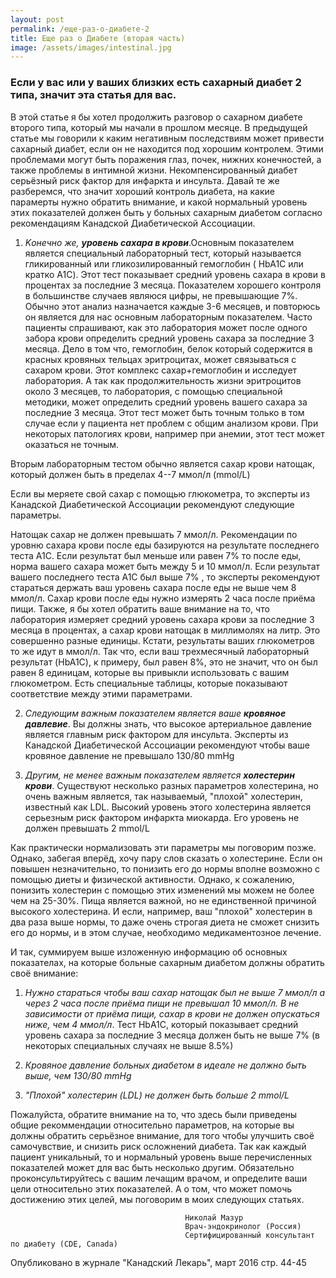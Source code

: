 ```yaml
---
layout: post
permalink: /еще-раз-о-диабете-2
title: Ещe раз о Диабeтe (вторая часть)
image: /assets/images/intestinal.jpg
---
```


### Если у вас или у ваших близких есть сахарный диабет 2 типа, значит эта статья для вас. 

В этой статье я бы хотел продолжить разговор о сахарном диабете второго типа, который мы начали в прошлом месяце.
В предыдущей статье мы говорили к каким негативным последствиям может привести сахарный диабет, если он не находится под хорошим контрoлем. Этими проблемами могут быть поражения глаз, почек, нижних конечностей, а также проблемы в интимной жизни. Некомпенсированный диабет серьёзный риск фактор для инфаркта и инсульта. Давай те же разберемся, что значит хороший контроль диабета, на какие парамерты нужно обратить внимание, и какой нормальный уровень этих показателей должен быть у больных сахарным диабетом согласно рекомендациям Канадской Диабетической Ассоциации.                 

1) *Kонечно же, **уровень сахара в крови***.Основным показателем является специальный лабораторный тест, который называется гликированный или гликозилированный гемоглобин ( HbA1C или кратко A1C). Этот тест показывает средний уровень сахара в крови в процентах за последние 3 месяца. Показателем хорошего контроля в большинстве случаев  являюся цифры, не превышающие 7%. Обычно этот анализ назначается каждые 3-6 месяцев, и повторюсь он является для нас основным лабораторным показателем. Часто пациенты спрашивают, как это лаборатория может после одного забора крови определить средний уровень сахара за последние 3 месяца. Дело в том что, гемоглобин, белок который содержится в красных кровяных тельцах эритроцитах, может связываться с сахаром крови. Этот комплекс сахар+гемоглобин и исследует лаборатория. А так как продолжительность жизни эритроцитов около 3 месяцев, то лаборатория, с помощью специальной методики, может определить средний уровень вашего сахара за последние 3 месяца. Этот тест может быть точным только в том случае если у пациента нет проблем с общим анализом крови. При некоторых патологиях крови, например при анемии, этот тест может оказаться не точным.

Вторым лабораторным тестом обычно является сахар крови натощак, который должен быть в пределах 4--7 ммол/л (mmol/L)

Если вы меряете свой сахар с помощью глюкометра, то эксперты из Канадской Диабетической Ассоциации рекомендуют следующие параметры. 

Hатощак сахар не должен превышать 7 ммол/л. Рекомендации по уровню сахара крови  после еды базируются на результате последнего теста А1С. Если результат был меньше или равен 7% то после еды, норма вашего сахара может быть между 5 и 10 ммол/л. Если результат вашего последнего теста А1С был выше 7% , то эксперты рекомендуют стараться держать ваш уровень сахара после еды не выше чем 8 ммол/л. Сахар крови после еды нужно измерять 2 часа после приёма пищи.
Также, я бы хотел обратить ваше внимание на то, что лаборатория измеряет средний уровень сахара крови за последние 3 месяца в процентах, а сахар крови натощак в миллимолях на литр. Это совершенно разные единицы. Кстати, результаты ваших глюкометров то же идут в ммол/л. Так что, если ваш трехмесячный лабораторный результат (HbA1C), к примеру, был равен 8%, это не значит, что он был равен 8 единицам, которые вы привыкли использовать с вашим глюкометром. Есть специальные таблицы, которые показывают соответствие между этими параметрами.

2) *Следующим важным показателем является ваше **кровяное давлевие***. Вы должны знать, что высокое артериальное давление является главным риск фактором для инсульта. 
Эксперты из Канадской Диабетической Аcсоциации рекомендуют чтобы ваше кровяное давление не превышало 130/80 mmHg

3) *Другим, не менее важным показателем является **холестерин крови***. Существуют несколько разных параметров холестерина, но очень важным является, так называемый, "плохой" холестерин, известный как LDL. Высокий уровень этого холестерина является серьезным риск фактором инфаркта миокарда. Его уровень не должен превышать 2 mmol/L

Как практически нормализовать эти параметры мы поговорим позже. Однако, забегая вперёд, хочу пару слов сказать о холестерине. Если он повышен незначительно, то понизить его до нормы вполне возможно с помощью диеты и физической активности. Однако, к сожалению, понизить холестерин с помощью этих изменений мы можем не более чем на 25-30%. Пища является важной, но не единственной причиной высокого холестерина. И если, например, ваш "плохой" холестерин в два раза выше нормы, то даже очень строгая диета не сможет снизить его до нормы, и в этом случае, необходимо медикаментозное лечение.

И так, суммируем выше изложенную информацию об основных показателах, на которые больные сахарным диабетом должны обратить своё внимание:
1) *Нужно стараться чтобы ваш сахар натощак был не выше 7 ммол/л а через 2 часа после приёма пищи не превышал 10 ммол/л. В не зависимости от приёма пищи, сахар в крови не должен опускаться ниже, чем 4 ммол/л*.
Тест HbА1С, который показывает  средний уровень сахара за последние 3 месяца должен быть не выше 7%   (в некоторых специальных случаях не выше 8.5%)

2) *Кровяное давление больных диабетом в идеале не должно быть выше, чем 130/80 mmHg*

3) *"Плохой" холестерин (LDL) не должен быть больше 2 mmol/L*

Пожалуйста, обратите внимание на то, что здесь были приведены общие рекоммендации относительно параметров, на которые вы должны обратить серьёзное внимание, для того чтобы улучшить своё самочувствие, и снизить риск осложнений диабета.
Так как каждый пациент уникальный, то и нормальный уровень выше перечисленных показателей может для вас быть несколько другим. Обязательно проконсультируйтесь с вашим лечащим врачом, и определите ваши цели относительно этих показателей. А о том, что может помочь достижению этих целей, мы поговорим в моих следующих статьях.

                                           Николай Мазур
                                           Врач-эндокринолог (Россия)
                                           Сертифицированный консультант по диабету (CDE, Canada)


Опубликовано в журнале "Канадский Лекарь", март  2016 стр. 44-45
